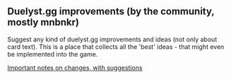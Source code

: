 ## Duelyst.gg improvements (by the community, mostly mnbnkr)

Suggest any kind of duelyst.gg improvements and ideas (not only about card text). This is a place that collects all the 'best' ideas - that might even be implemented into the game.

[Important notes on changes, with suggestions](https://github.com/mnbnkr/duelyst.gg-improvements/blob/main/card-text/notes_on_changes.md)
